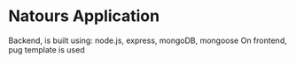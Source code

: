 # Natours Application

Backend, is built using: node.js, express, mongoDB, mongoose
On frontend, pug template is used
